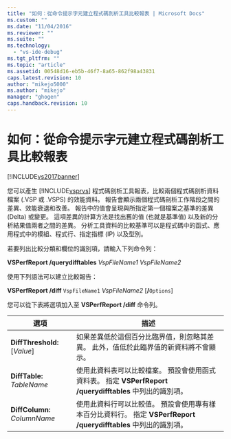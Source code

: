 ```yaml
---
title: "如何：從命令提示字元建立程式碼剖析工具比較報表 | Microsoft Docs"
ms.custom: ""
ms.date: "11/04/2016"
ms.reviewer: ""
ms.suite: ""
ms.technology: 
  - "vs-ide-debug"
ms.tgt_pltfrm: ""
ms.topic: "article"
ms.assetid: 00548d16-eb5b-46f7-8a65-862f98a43831
caps.latest.revision: 10
author: "mikejo5000"
ms.author: "mikejo"
manager: "ghogen"
caps.handback.revision: 10
---
```

# 如何：從命令提示字元建立程式碼剖析工具比較報表
[!INCLUDE[vs2017banner](../code-quality/includes/vs2017banner.md)]

您可以產生 [!INCLUDE[vsprvs](../code-quality/includes/vsprvs_md.md)] 程式碼剖析工具報表，比較兩個程式碼剖析資料檔案 \(.VSP 或 .VSPS\) 的效能資料。  報告會顯示兩個程式碼剖析工作階段之間的差異、效能衰退和改善。  報告中的值會呈現與所指定第一個檔案之基準的差異 \(Delta\) 或變更。  這項差異的計算方法是找出舊的值 \(也就是基準值\) 以及新的分析結果值兩者之間的差異。  分析工具資料的比較基準可以是程式碼中的函式、應用程式中的模組、程式行、指定指標 \(IP\) 以及型別。  
  
 若要列出比較分類和欄位的識別項，請輸入下列命令列：  
  
 **VSPerfReport \/querydifftables**  *VspFileName1* *VspFileName2*  
  
 使用下列語法可以建立比較報告：  
  
 **VSPerfReport \/diff**  `VspFileName1` *VspFileName2* \[**\/**`Options`\]  
  
 您可以從下表將選項加入至 **VSPerfReport \/diff**  命令列。  
  
|選項|描述|  
|--------|--------|  
|**DiffThreshold:**\[*Value*\]|如果差異低於這個百分比臨界值，則忽略其差異。  此外，值低於此臨界值的新資料將不會顯示。|  
|**DiffTable:** *TableName*|使用此資料表可以比較檔案。  預設會使用函式資料表。  指定 **VSPerfReport \/querydifftables** 中列出的識別項。|  
|**DiffColumn:** *ColumnName*|使用此資料行可以比較值。  預設會使用專有樣本百分比資料行。  指定 **VSPerfReport \/querydifftables** 中列出的識別項。|